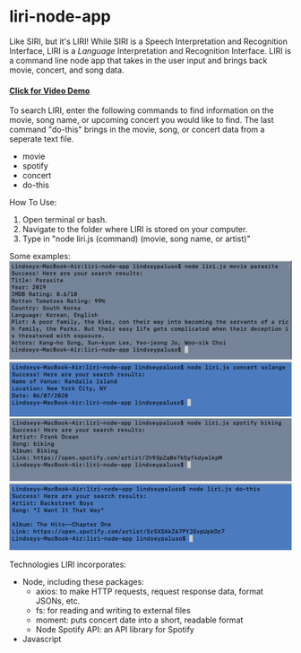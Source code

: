 # liri-node-app

Like SIRI, but it's LIRI! While SIRI is a Speech Interpretation and Recognition Interface, LIRI is a *Language* Interpretation and Recognition Interface. LIRI is a command line node app that takes in the user input and brings back movie, concert, and song data. 

<h4><a href="https://drive.google.com/file/d/13CfB9sbPXHY9ksx831_LDQoSx_nnSWdE/view">Click for Video Demo</a></h4>

To search LIRI, enter the following commands to find information on the movie, song name, or upcoming concert you would like to find. The last command "do-this" brings in the movie, song, or concert data from a seperate text file.

* movie
* spotify
* concert
* do-this

How To Use:
1. Open terminal or bash.
2. Navigate to the folder where LIRI is stored on your computer.
3. Type in "node liri.js (command) (movie, song name, or artist)"

Some examples:<br>
<img src="parasite.png">
<img src="solange.png">
<img src="biking.png">
<img src="dothis.png">

Technologies LIRI incorporates:
* Node, including these packages:
  * axios: to make HTTP requests, request response data, format JSONs, etc.
  * fs: for reading and writing to external files
  * moment: puts concert date into a short, readable format
  * Node Spotify API: an API library for Spotify
* Javascript
